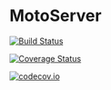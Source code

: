 # MotoServer

[![Build Status](https://travis-ci.org/iamed2/MotoServer.jl.svg?branch=master)](https://travis-ci.org/iamed2/MotoServer.jl)

[![Coverage Status](https://coveralls.io/repos/iamed2/MotoServer.jl/badge.svg?branch=master&service=github)](https://coveralls.io/github/iamed2/MotoServer.jl?branch=master)

[![codecov.io](http://codecov.io/github/iamed2/MotoServer.jl/coverage.svg?branch=master)](http://codecov.io/github/iamed2/MotoServer.jl?branch=master)
